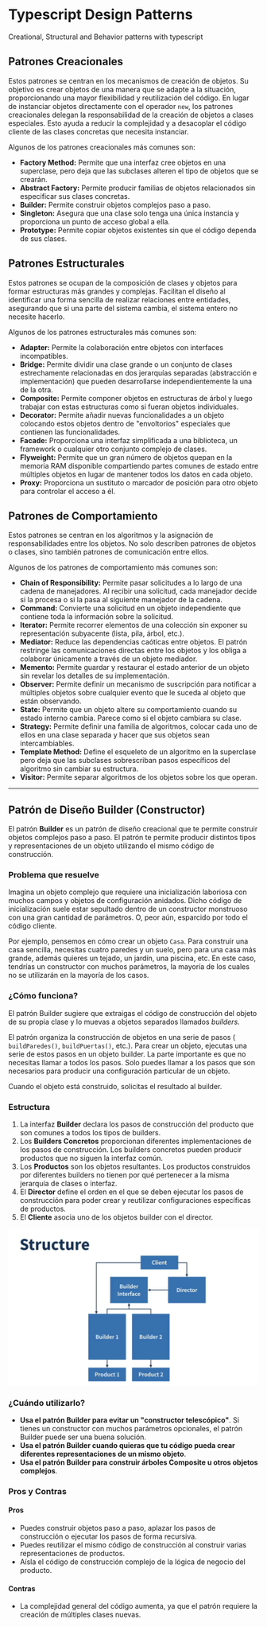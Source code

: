 # Typescript Design Patterns
Creational, Structural and Behavior patterns with typescript

## Patrones Creacionales

Estos patrones se centran en los mecanismos de creación de objetos. Su objetivo es crear objetos de una manera que se adapte a la situación, proporcionando una mayor flexibilidad y reutilización del código. En lugar de instanciar objetos directamente con el operador `new`, los patrones creacionales delegan la responsabilidad de la creación de objetos a clases especiales. Esto ayuda a reducir la complejidad y a desacoplar el código cliente de las clases concretas que necesita instanciar.

Algunos de los patrones creacionales más comunes son:
- **Factory Method:** Permite que una interfaz cree objetos en una superclase, pero deja que las subclases alteren el tipo de objetos que se crearán.
- **Abstract Factory:** Permite producir familias de objetos relacionados sin especificar sus clases concretas.
- **Builder:** Permite construir objetos complejos paso a paso.
- **Singleton:** Asegura que una clase solo tenga una única instancia y proporciona un punto de acceso global a ella.
- **Prototype:** Permite copiar objetos existentes sin que el código dependa de sus clases.

## Patrones Estructurales

Estos patrones se ocupan de la composición de clases y objetos para formar estructuras más grandes y complejas. Facilitan el diseño al identificar una forma sencilla de realizar relaciones entre entidades, asegurando que si una parte del sistema cambia, el sistema entero no necesite hacerlo.

Algunos de los patrones estructurales más comunes son:
- **Adapter:** Permite la colaboración entre objetos con interfaces incompatibles.
- **Bridge:** Permite dividir una clase grande o un conjunto de clases estrechamente relacionadas en dos jerarquías separadas (abstracción e implementación) que pueden desarrollarse independientemente la una de la otra.
- **Composite:** Permite componer objetos en estructuras de árbol y luego trabajar con estas estructuras como si fueran objetos individuales.
- **Decorator:** Permite añadir nuevas funcionalidades a un objeto colocando estos objetos dentro de "envoltorios" especiales que contienen las funcionalidades.
- **Facade:** Proporciona una interfaz simplificada a una biblioteca, un framework o cualquier otro conjunto complejo de clases.
- **Flyweight:** Permite que un gran número de objetos quepan en la memoria RAM disponible compartiendo partes comunes de estado entre múltiples objetos en lugar de mantener todos los datos en cada objeto.
- **Proxy:** Proporciona un sustituto o marcador de posición para otro objeto para controlar el acceso a él.

## Patrones de Comportamiento

Estos patrones se centran en los algoritmos y la asignación de responsabilidades entre los objetos. No solo describen patrones de objetos o clases, sino también patrones de comunicación entre ellos.

Algunos de los patrones de comportamiento más comunes son:
- **Chain of Responsibility:** Permite pasar solicitudes a lo largo de una cadena de manejadores. Al recibir una solicitud, cada manejador decide si la procesa o si la pasa al siguiente manejador de la cadena.
- **Command:** Convierte una solicitud en un objeto independiente que contiene toda la información sobre la solicitud.
- **Iterator:** Permite recorrer elementos de una colección sin exponer su representación subyacente (lista, pila, árbol, etc.).
- **Mediator:** Reduce las dependencias caóticas entre objetos. El patrón restringe las comunicaciones directas entre los objetos y los obliga a colaborar únicamente a través de un objeto mediador.
- **Memento:** Permite guardar y restaurar el estado anterior de un objeto sin revelar los detalles de su implementación.
- **Observer:** Permite definir un mecanismo de suscripción para notificar a múltiples objetos sobre cualquier evento que le suceda al objeto que están observando.
- **State:** Permite que un objeto altere su comportamiento cuando su estado interno cambia. Parece como si el objeto cambiara su clase.
- **Strategy:** Permite definir una familia de algoritmos, colocar cada uno de ellos en una clase separada y hacer que sus objetos sean intercambiables.
- **Template Method:** Define el esqueleto de un algoritmo en la superclase pero deja que las subclases sobrescriban pasos específicos del algoritmo sin cambiar su estructura.
- **Visitor:** Permite separar algoritmos de los objetos sobre los que operan.

---

## Patrón de Diseño Builder (Constructor)

El patrón **Builder** es un patrón de diseño creacional que te permite construir objetos complejos paso a paso. El patrón te permite producir distintos tipos y representaciones de un objeto utilizando el mismo código de construcción.

### Problema que resuelve

Imagina un objeto complejo que requiere una inicialización laboriosa con muchos campos y objetos de configuración anidados. Dicho código de inicialización suele estar sepultado dentro de un constructor monstruoso con una gran cantidad de parámetros. O, peor aún, esparcido por todo el código cliente.

Por ejemplo, pensemos en cómo crear un objeto `Casa`. Para construir una casa sencilla, necesitas cuatro paredes y un suelo, pero para una casa más grande, además quieres un tejado, un jardín, una piscina, etc. En este caso, tendrías un constructor con muchos parámetros, la mayoría de los cuales no se utilizarán en la mayoría de los casos.

### ¿Cómo funciona?

El patrón Builder sugiere que extraigas el código de construcción del objeto de su propia clase y lo muevas a objetos separados llamados *builders*.

El patrón organiza la construcción de objetos en una serie de pasos ( `buildParedes()`, `buildPuertas()`, etc.). Para crear un objeto, ejecutas una serie de estos pasos en un objeto builder. La parte importante es que no necesitas llamar a todos los pasos. Solo puedes llamar a los pasos que son necesarios para producir una configuración particular de un objeto.

Cuando el objeto está construido, solicitas el resultado al builder.

### Estructura

1.  La interfaz **Builder** declara los pasos de construcción del producto que son comunes a todos los tipos de builders.
2.  Los **Builders Concretos** proporcionan diferentes implementaciones de los pasos de construcción. Los builders concretos pueden producir productos que no siguen la interfaz común.
3.  Los **Productos** son los objetos resultantes. Los productos construidos por diferentes builders no tienen por qué pertenecer a la misma jerarquía de clases o interfaz.
4.  El **Director** define el orden en el que se deben ejecutar los pasos de construcción para poder crear y reutilizar configuraciones específicas de productos.
5.  El **Cliente** asocia uno de los objetos builder con el director.

![Estructura del Patrón Builder](assets/documentation/builder-structure.png)

### ¿Cuándo utilizarlo?

*   **Usa el patrón Builder para evitar un "constructor telescópico"**. Si tienes un constructor con muchos parámetros opcionales, el patrón Builder puede ser una buena solución.
*   **Usa el patrón Builder cuando quieras que tu código pueda crear diferentes representaciones de un mismo objeto**.
*   **Usa el patrón Builder para construir árboles Composite u otros objetos complejos**.

### Pros y Contras

#### Pros

*   Puedes construir objetos paso a paso, aplazar los pasos de construcción o ejecutar los pasos de forma recursiva.
*   Puedes reutilizar el mismo código de construcción al construir varias representaciones de productos.
*   Aísla el código de construcción complejo de la lógica de negocio del producto.

#### Contras

*   La complejidad general del código aumenta, ya que el patrón requiere la creación de múltiples clases nuevas.
